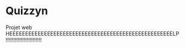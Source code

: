 # Quizzyn
Projet web
HEEEEEEEEEEEEEEEEEEEEEEEEEEEEEEEEEEEEEEEEEEEEEEEEEEEELP !!!!!!!!!!!!!!!!!!!!!!!!
